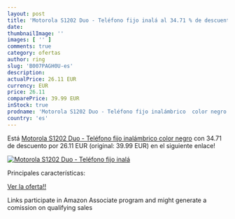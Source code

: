 ```yaml
---
layout: post
title: 'Motorola S1202 Duo - Teléfono fijo inalá al 34.71 % de descuento'
date: 
thumbnailImage: ''
images: [ '' ]
comments: true
category: ofertas
author: ring
slug: 'B007PAGH0U-es'
description:
actualPrice: 26.11 EUR
currency: EUR
price: 26.11
comparePrice: 39.99 EUR
inStock: true
prodname: 'Motorola S1202 Duo - Teléfono fijo inalámbrico  color negro'
country: 'es'
---
```


Está [Motorola S1202 Duo - Teléfono fijo inalámbrico  color negro](https://www.amazon.es/dp/B007PAGH0U/?tag=tolees-21) con 34.71 de descuento por 26.11 EUR (original: 39.99 EUR) en el siguiente enlace!

[![Motorola S1202 Duo - Teléfono fijo inalá]()](https://www.amazon.es/dp/B007PAGH0U/?tag=tolees-21)

Principales características:


[Ver la oferta!!](https://www.amazon.es/dp/B007PAGH0U/?tag=tolees-21)

Links participate in Amazon Associate program and might generate a comission on qualifying sales


